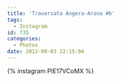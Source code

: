 ```yaml
---
title: 'Traversata Angera-Arona #b'
tags:
  - Instagram
id: 735
categories:
  - Photos
date: 2012-09-03 22:15:04
---
```


{% instagram PIE17VCoMX %}
